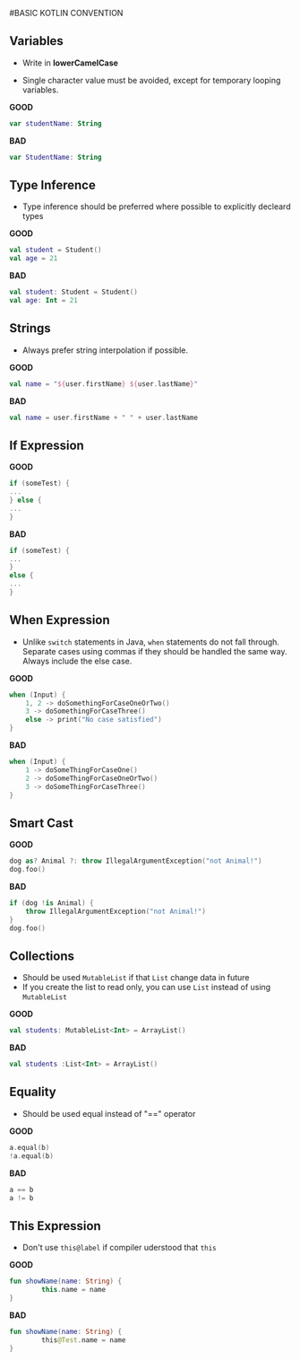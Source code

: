 #BASIC KOTLIN CONVENTION

## Variables

* Write in **lowerCamelCase**

* Single character value must be avoided, except for temporary looping variables.

**GOOD**

~~~kotlin
var studentName: String
~~~

**BAD**

~~~kotlin
var StudentName: String
~~~

## Type Inference

* Type inference should be preferred where possible to explicitly decleard types

**GOOD**

~~~kotlin
val student = Student()
val age = 21
~~~

**BAD**

~~~kotlin
val student: Student = Student()
val age: Int = 21
~~~

## Strings

* Always prefer string interpolation if possible.

**GOOD**

~~~kotlin
val name = "${user.firstName} ${user.lastName}"
~~~

**BAD**

~~~kotlin
val name = user.firstName + " " + user.lastName
~~~

## If Expression

**GOOD**

~~~kotlin
if (someTest) {
...
} else {
...
}
~~~

**BAD**

~~~kotlin
if (someTest) {
...
}
else {
...
}
~~~

## When Expression

* Unlike `switch` statements in Java, `when` statements do not fall through. Separate cases using commas if they should be handled the same way. Always include the else case.

**GOOD**

~~~kotlin
when (Input) {
    1, 2 -> doSomethingForCaseOneOrTwo()
    3 -> doSomethingForCaseThree()
    else -> print("No case satisfied")
}
~~~

**BAD**

~~~kotlin
when (Input) {
    1 -> doSomeThingForCaseOne()
    2 -> doSomeThingForCaseOneOrTwo()
    3 -> doSomeThingForCaseThree()
}
~~~

## Smart Cast

**GOOD**

~~~kotlin
dog as? Animal ?: throw IllegalArgumentException("not Animal!")
dog.foo()
~~~

**BAD**

~~~kotlin
if (dog !is Animal) {
    throw IllegalArgumentException("not Animal!")
}
dog.foo()
~~~

## Collections

* Should be used `MutableList` if that `List` change data in future
* If you create the list to read only, you can use `List` instead of using `MutableList`

**GOOD**

~~~kotlin
val students: MutableList<Int> = ArrayList()
~~~

**BAD**

~~~kotlin
val students :List<Int> = ArrayList()
~~~

## Equality

* Should be used equal instead of "==" operator

**GOOD**

~~~kotlin
a.equal(b)
!a.equal(b)
~~~

**BAD**

~~~kotlin
a == b
a != b
~~~

## This Expression

* Don't use `this@label` if compiler uderstood that `this`

**GOOD**

~~~kotlin
fun showName(name: String) {
        this.name = name
}
~~~

**BAD**

~~~kotlin
fun showName(name: String) {
        this@Test.name = name
}
~~~